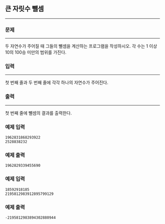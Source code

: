 ## 큰 자릿수 뺄셈
***
### 문제
***
두 자연수가 주어질 때 그들의 뺄셈을 계산하는 프로그램을 작성하시오. 각 수는 1 이상 10의 100승 미만의 범위를 가진다.  

### 입력
***
첫 번째 줄과 두 번째 줄에 각각 하나의 자연수가 주어진다.  

### 출력
***
첫 번째 줄에 뺄셈의 결과를 출력한다.  

### 예제 입력
```
1962831868293922
2528838232
```
### 예제 출력
```
1962829339455690
```

### 예제 입력
```
18592918185
2195812983912895799129
```
### 예제 출력
```
-2195812983894302880944
```